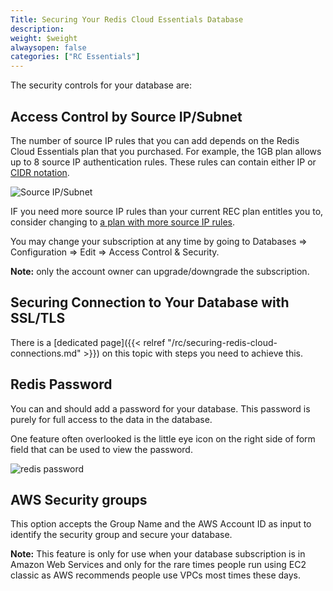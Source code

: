 ```yaml
---
Title: Securing Your Redis Cloud Essentials Database
description:
weight: $weight
alwaysopen: false
categories: ["RC Essentials"]
---
```

The security controls for your database are:

## Access Control by Source IP/Subnet

The number of source IP rules that you can add depends on the Redis Cloud Essentials plan that you purchased. For example, the 1GB plan allows up to 8 source IP authentication rules. These rules can contain
either IP or [CIDR
notation](https://en.wikipedia.org/wiki/Classless_Inter-Domain_Routing#CIDR_notation).

![Source
IP/Subnet](/images/rc/source_ip_subnet-1.png?width=600&height=102)

IF you need more source IP rules than your current REC
plan entitles you to, consider changing to [a plan with more source IP rules](https://redislabs.com/redis-enterprise-cloud/essentials-pricing/).

You may change your subscription at any time by going to Databases =\>
Configuration =\> Edit =\> Access Control & Security.

**Note:** only the account owner can upgrade/downgrade the subscription.

## Securing Connection to Your Database with SSL/TLS

There is a [dedicated
page]({{< relref "/rc/securing-redis-cloud-connections.md" >}})
on this topic with steps you need to achieve this.

## Redis Password

You can and should add a password for your database. This password is
purely for full access to the data in the database.

One feature often overlooked is the little eye icon on the right side of
form field that can be used to view the password.

![redis
password](/images/rc/redis_password.png?width=600&height=42)

## AWS Security groups

This option accepts the Group Name and the AWS Account ID as input to
identify the security group and secure your database.

**Note:** This feature is only for use when your database subscription
is in Amazon Web Services and only for the rare times people run using
EC2 classic as AWS recommends people use VPCs most times these days.
